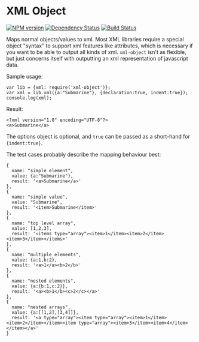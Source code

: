 # XML Object

[![NPM version](https://badge.fury.io/js/xml-object.png)](http://badge.fury.io/js/xml-object)
[![Dependency Status](https://gemnasium.com/hugowetterberg/node-xml-object.png)](https://gemnasium.com/hugowetterberg/node-xml-object)
[![Build Status](https://travis-ci.org/hugowetterberg/node-xml-object.png?branch=master)](https://travis-ci.org/hugowetterberg/node-xml-object)

Maps normal objects/values to xml. Most XML libraries require a special object "syntax" to support xml features like attributes, which is necessary if you want to be able to output all kinds of xml. `xml-object` isn't as flexible, but just concerns itself with outputting an xml representation of javascript data.

Sample usage:

    var lib = {xml: require('xml-object')};
    var xml = lib.xml({a:"Submarine"}, {declaration:true, indent:true});
    console.log(xml);

Result:

    <?xml version="1.0" encoding="UTF-8"?>
    <a>Submarine</a>

The options object is optional, and `true` can be passed as a short-hand for `{indent:true}`.

The test cases probably describe the mapping behaviour best:

    {
      name: "simple element",
      value: {a:"Submarine"},
      result: '<a>Submarine</a>'
    },
    {
      name: "simple value",
      value: "Submarine",
      result: '<item>Submarine</item>'
    },
    {
      name: "top level array",
      value: [1,2,3],
      result: '<items type="array"><item>1</item><item>2</item><item>3</item></items>'
    },
    {
      name: "multiple elements",
      value: {a:1,b:2},
      result: '<a>1</a><b>2</b>'
    },
    {
      name: "nested elements",
      value: {a:{b:1,c:2}},
      result: '<a><b>1</b><c>2</c></a>'
    },
    {
      name: "nested arrays",
      value: {a:[[1,2],[3,4]]},
      result: '<a type="array"><item type="array"><item>1</item><item>2</item></item><item type="array"><item>3</item><item>4</item></item></a>'
    }
